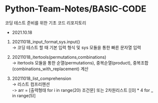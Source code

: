 # Python-Team-Notes/BASIC-CODE

코딩 테스트 준비를 위한 기초 코드 리포지토리

* 2021.10.18  
1. 20211018_input_format,sys.input()   
-> 코딩 테스트 할 때 기본 입력 형식 및 sys 모듈을 통한 빠른 문자열 입력 

2. 20211018_itertools(permutations,combinations)   
-> itertools 모듈을 통한 순열(permutations), 중복순열(product), 중복조합(combinations_with_replacement) 계산

3. 20211018_list_comprehension   
-> 리스트 컴프리헨션   
-> arr = [출력형태 for i in range(20) 조건문] 또는 2차원리스트 [[0] * 4 for _ in range(5)]
